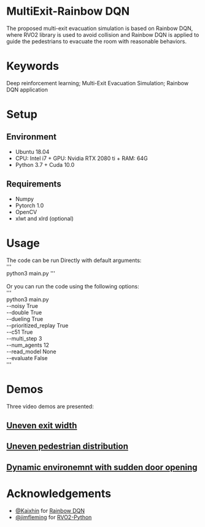 MultiExit-Rainbow DQN
======
The proposed multi-exit evacuation simulation is based on Rainbow DQN, where RVO2 library is used to avoid collision and Rainbow DQN is applied to guide the pedestrians to evacuate the room with reasonable behaviors.
# Keywords
Deep reinforcement learning; Multi-Exit Evacuation Simulation; Rainbow DQN application
# Setup
## Environment
* Ubuntu 18.04
* CPU: Intel i7 + GPU: Nvidia RTX 2080 ti + RAM: 64G 
* Python 3.7 + Cuda 10.0
## Requirements
* Numpy
* Pytorch 1.0
* OpenCV
* xlwt and xlrd (optional)
# Usage
The code can be run Directly with default arguments:<br>
'''<br>
python3 main.py
'''<br>
<br>
Or you can run the code using the following options:<br>
'''<br>
python3 main.py <br>
--noisy True<br>
--double True<br>
--dueling True<br>
--prioritized_replay True<br>
--c51 True<br>
--multi_step 3<br>
--num_agents 12<br>
--read_model None<br>
--evaluate False<br>
'''<br>
# Demos
Three video demos are presented:
## [Uneven exit width](https://www.youtube.com/watch?v=ec0hX0ac1QE)
## [Uneven pedestrian distribution](https://www.youtube.com/watch?v=jmscouZGJqo)
## [Dynamic environemnt with sudden door opening](https://www.youtube.com/watch?v=bn1jeTuQdCY)
# Acknowledgements
- [@Kaixhin](https://github.com/Kaixhin) for [Rainbow DQN](https://github.com/Kaixhin/Rainbow) 
- [@jimfleming](https://github.com/jimfleming) for [RVO2-Python](https://github.com/jimfleming/rvo2)

